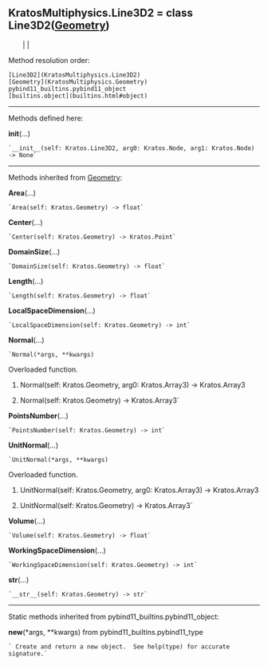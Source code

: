   
**KratosMultiphysics.Line3D2** = class
Line3D2([Geometry](KratosMultiphysics.Geometry))  
---  
`    `|   |

Method resolution order:

    [Line3D2](KratosMultiphysics.Line3D2)
    [Geometry](KratosMultiphysics.Geometry)
    pybind11_builtins.pybind11_object
    [builtins.object](builtins.html#object)

* * *

Methods defined here:  

**__init__**(...)

    `__init__(self: Kratos.Line3D2, arg0: Kratos.Node, arg1: Kratos.Node) -> None`

* * *

Methods inherited from [Geometry](KratosMultiphysics.Geometry):  

**Area**(...)

    `Area(self: Kratos.Geometry) -> float`

**Center**(...)

    `Center(self: Kratos.Geometry) -> Kratos.Point`

**DomainSize**(...)

    `DomainSize(self: Kratos.Geometry) -> float`

**Length**(...)

    `Length(self: Kratos.Geometry) -> float`

**LocalSpaceDimension**(...)

    `LocalSpaceDimension(self: Kratos.Geometry) -> int`

**Normal**(...)

    `Normal(*args, **kwargs)  
Overloaded  function.  
  
1. Normal(self: Kratos.Geometry, arg0: Kratos.Array3) -> Kratos.Array3  
  
2. Normal(self: Kratos.Geometry) -> Kratos.Array3`

**PointsNumber**(...)

    `PointsNumber(self: Kratos.Geometry) -> int`

**UnitNormal**(...)

    `UnitNormal(*args, **kwargs)  
Overloaded  function.  
  
1. UnitNormal(self: Kratos.Geometry, arg0: Kratos.Array3) -> Kratos.Array3  
  
2. UnitNormal(self: Kratos.Geometry) -> Kratos.Array3`

**Volume**(...)

    `Volume(self: Kratos.Geometry) -> float`

**WorkingSpaceDimension**(...)

    `WorkingSpaceDimension(self: Kratos.Geometry) -> int`

**__str__**(...)

    `__str__(self: Kratos.Geometry) -> str`

* * *

Static methods inherited from pybind11_builtins.pybind11_object:  

**__new__**(*args, **kwargs) from pybind11_builtins.pybind11_type

    ` Create and return a new object.  See help(type) for accurate signature.`

